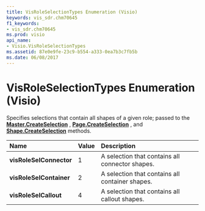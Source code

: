 ```yaml
---
title: VisRoleSelectionTypes Enumeration (Visio)
keywords: vis_sdr.chm70645
f1_keywords:
- vis_sdr.chm70645
ms.prod: visio
api_name:
- Visio.VisRoleSelectionTypes
ms.assetid: 87e0e9fe-23c9-b554-a333-0ea7b3c7fb5b
ms.date: 06/08/2017
---
```



# VisRoleSelectionTypes Enumeration (Visio)

Specifies selections that contain all shapes of a given role; passed to the  **[Master.CreateSelection](Visio.Master.CreateSelection.md)** , **[Page.CreateSelection](Visio.Page.CreateSelection.md)** , and **[Shape.CreateSelection](Visio.Shape.CreateSelection.md)** methods.



|**Name**|**Value**|**Description**|
|:-----|:-----|:-----|
| **visRoleSelConnector**|1|A selection that contains all connector shapes.|
| **visRoleSelContainer**|2|A selection that contains all container shapes.|
| **visRoleSelCallout**|4|A selection that contains all callout shapes.|

